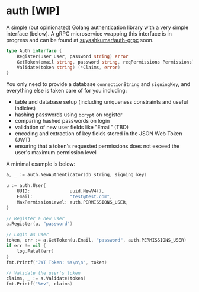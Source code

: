 # auth [WIP]
A simple (but opinionated) Golang authentication library with a very simple interface (below). A gRPC microservice wrapping this interface is in progress and can be found at [suyashkumar/auth-grpc](https://github.com/suyashkumar/auth-grpc) soon.

```go
type Auth interface {
	Register(user User, password string) error
	GetToken(email string, password string, reqPermissions Permissions) (token string, err error)
	Validate(token string) (*Claims, error)
}
```

You only need to provide a database `connectionString` and `signingKey`, and everything else is taken care of for you including:
* table and database setup (including uniqueness constraints and useful indicies)
* hashing passwords using `bcrypt` on register
* comparing hashed passwords on login
* validation of new user fields like "Email" (TBD)
* encoding and extraction of key fields stored in the JSON Web Token (JWT)
* ensuring that a token's requested permissions does not exceed the user's maximum permission level

A minimal example is below:
```go
a, _ := auth.NewAuthenticator(db_string, signing_key)

u := auth.User{
	UUID:               uuid.NewV4(),
	Email:              "test@test.com",
	MaxPermissionLevel: auth.PERMISSIONS_USER,
}

// Register a new user
a.Register(u, "password")

// Login as user
token, err := a.GetToken(u.Email, "password", auth.PERMISSIONS_USER)
if err != nil {
	log.Fatal(err)
}
fmt.Printf("JWT Token: %s\n\n", token)

// Validate the user's token
claims, _ := a.Validate(token)
fmt.Printf("%+v", claims)
```


